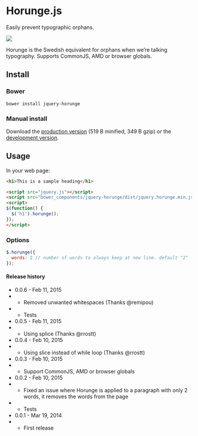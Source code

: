 # Horunge.js

Easily prevent typographic orphans.

![](https://raw.github.com/davidpaulsson/horunge.js/master/horunge.gif)

Horunge is the Swedish equivalent for orphans when we’re talking typography. Supports CommonJS, AMD or browser globals.

## Install

### Bower

`bower install jquery-horunge`

### Manual install

Download the [production version][min] (519 B minified, 349 B gzip) or the [development version][max].

[min]: https://raw.github.com/davidpaulsson/horunge.js/master/dist/jquery.horunge.min.js
[max]: https://raw.github.com/davidpaulsson/horunge.js/master/dist/jquery.horunge.js

## Usage

In your web page:

```html
<h1>This is a sample heading</h1>

<script src="jquery.js"></script>
<script src="bower_components/jquery-horunge/dist/jquery.horunge.min.js"></script>
<script>
$(function() {
  $('h1').horunge();
});
</script>
```

### Options

```js
$.horunge({
  words: 2 // number of words to always keep at new line. default "2"
});
```

#### Release history

- 0.0.6 - Feb 11, 2015
- - Removed unwanted whitespaces (Thanks @remipou)
- - Tests
- 0.0.5 - Feb 11, 2015
- - Using splice (Thanks @rrostt)
- 0.0.4 - Feb 10, 2015
- - Using slice instead of while loop (Thanks @rrostt)
- 0.0.3 - Feb 10, 2015
- - Support CommonJS, AMD or browser globals
- 0.0.2 - Feb 10, 2015
- - Fixed an issue where Horunge is applied to a paragraph with only 2 words, it removes the words from the page
- - Tests
- 0.0.1 - Mar 19, 2014
- - First release
